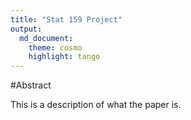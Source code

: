 ```yaml
---
title: "Stat 159 Project"
output:
  md_document:
    theme: cosmo
    highlight: tango
---
```



#Abstract

This is a description of what the paper is.

